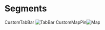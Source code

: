 # Segments
CustomTabBar
![TabBar](https://user-images.githubusercontent.com/82379236/179046783-b5393fe3-4fd7-4c04-bade-ac0d1f2045a7.png)
CustomMapPin![Map](https://user-images.githubusercontent.com/82379236/179047047-d9d3cbf5-58a0-4e31-8682-8de5cdf5f555.png)
